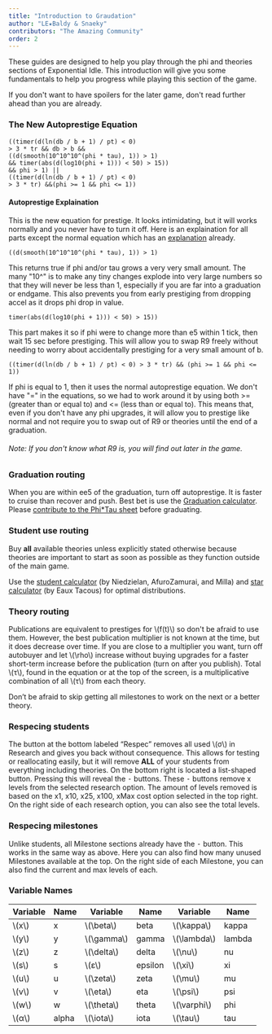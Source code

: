 ```yaml
---
title: "Introduction to Graudation"
author: "LE★Baldy & Snaeky"
contributors: "The Amazing Community"
order: 2
---
```


These guides are designed to help you play through the phi and theories sections
of Exponential Idle. This introduction will give you some fundamentals to help you progress
while playing this section of the game.

If you don't want to have spoilers for the later game, don't read
further ahead than you are already.

### The New Autoprestige Equation

```
((timer(d(ln(db / b + 1) / pt) < 0)
> 3 * tr && db > b && 
((d(smooth(10^10^10^(phi * tau), 1)) > 1) 
&& timer(abs(d(log10(phi + 1))) < 50) > 15)) 
&& phi > 1) || 
((timer(d(ln(db / b + 1) / pt) < 0)
> 3 * tr) &&(phi >= 1 && phi <= 1))
```

#### Autoprestige Explaination
This is the new equation for prestige. It looks intimidating, but it will works normally and you never have to turn it off. Here is an explaination for all parts except the normal equation which has an [explanation](https://exponential-idle-guides.netlify.app/guides/basics/#autoprestige-explaination) already.

`((d(smooth(10^10^10^(phi * tau), 1)) > 1)`

This returns true if phi and/or tau grows a very very small amount. The many "10^" is to make any tiny changes explode into very large numbers so that they will never be less than 1, especially if you are far into a graduation or endgame. This also prevents you from early prestiging from dropping accel as it drops phi drop in value.

`timer(abs(d(log10(phi + 1))) < 50) > 15))`

This part makes it so if phi were to change more than e5 within 1 tick, then wait 15 sec before prestiging. This will allow you to swap R9 freely without needing to worry about accidentally prestiging for a very small amount of b.

`((timer(d(ln(db / b + 1) / pt) < 0) > 3 * tr) && (phi >= 1 && phi <= 1))`

If phi is equal to 1, then it uses the normal autoprestige equation. We don't have "=" in the equations, so we had to work around it by using both >= (greater than or equal to) and <= (less than or equal to). This means that, even if you don't have any phi upgrades, it will allow you to prestige like normal and not require you to swap out of R9 or theories until the end of a graduation.

###### Note: If you don't know what R9 is, you will find out later in the game.

### Graduation routing
When you are within ee5 of the graduation, turn off autoprestige. It is faster
to cruise than recover and push. Best bet is use the [Graduation
calculator](https://replit.com/@LEBaldy2002/gradcalc). Please [contribute to the Phi\*Tau sheet](https://docs.google.com/forms/d/12ldZ22WXQrmsHVt_269-a55KTir-KvT65gmX2JXTYpQ/edit) before graduating.

### Student use routing
Buy **all** available theories unless
explicitly stated otherwise because theories are important to start as soon
as possible as they function outside of the main game.

Use the [student calculator](https://conicgames.github.io/exponentialidle/students.html) (by Niedzielan, AfuroZamurai, and Milla) and
[star calculator](https://conicgames.github.io/exponentialidle/stars) (by Eaux Tacous) for optimal distributions.

### Theory routing
Publications are equivalent to prestiges for \\(f(t)\\) so don't be afraid to
use them. However, the best publication multiplier is not known at the
time, but it does decrease over time. If you are close to a multiplier
you want, turn off autobuyer and let \\(\rho\\) increase without buying
upgrades for a faster short-term increase before the publication (turn
on after you publish). Total \\(τ\\), found in the equation or at the top
of the screen, is a multiplicative combination of all \\(τ\\) from each
theory.

Don’t be afraid to skip getting all milestones to work on the next or a
better theory.

### Respecing students
The button at the bottom labeled “Respec” removes all used \\(σ\\) in
Research and gives you back without consequence. This allows for testing
or reallocating easily, but it will remove __ALL__ of your students from 
everything including theories. On the bottom right is located a list-shaped
button. Pressing this will reveal the <kbd>-</kbd> buttons. These
<kbd>-</kbd> buttons remove x levels from the selected research option.
The amount of levels removed is based on the x1, x10, x25, x100, xMax
cost option selected in the top right. On the right side of each
research option, you can also see the total levels.

### Respecing milestones
Unlike students, all Milestone sections already have the <kbd>-</kbd> button.
This works in the same way as above. Here you can also find how many
unused Milestones available at the top. On the right side of each
Milestone, you can also find the current and max levels of each.

### Variable Names
Variable | Name | Variable | Name | Variable | Name
--- | --- | --- | --- | --- | ---
\\(x\\) | x | \\(\beta\\) | beta | \\(\kappa\\) | kappa
\\(y\\) | y | \\(\gamma\\) | gamma | \\(\lambda\\) | lambda
\\(z\\) | z | \\(\delta\\) | delta | \\(\nu\\) | nu
\\(s\\) | s | \\(ε\\) | epsilon | \\(\xi\\) | xi
\\(u\\) | u | \\(\zeta\\) | zeta | \\(\mu\\) | mu
\\(v\\) | v | \\(\eta\\) | eta | \\(\psi\\) | psi
\\(w\\) | w | \\(\theta\\) | theta | \\(\varphi\\) | phi
\\(α\\) | alpha | \\(\iota\\) | iota | \\(\tau\\) | tau
